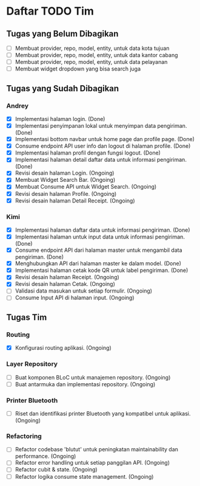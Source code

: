 # Daftar TODO Tim

## Tugas yang Belum Dibagikan
- [ ] Membuat provider, repo, model, entity, untuk data kota tujuan
- [ ] Membuat provider, repo, model, entity, untuk data kantor cabang
- [ ] Membuat provider, repo, model, entity, untuk data pelayanan
- [ ] Membuat widget dropdown yang bisa search juga

## Tugas yang Sudah Dibagikan

### **Andrey**

- [x] Implementasi halaman login. (Done)
- [x] Implementasi penyimpanan lokal untuk menyimpan data pengiriman. (Done)
- [x] Implementasi bottom navbar untuk home page dan profile page. (Done)
- [x] Consume endpoint API user info dan logout di halaman profile. (Done)
- [x] Implementasi halaman profil dengan fungsi logout. (Done)
- [x] Implementasi halaman detail daftar data untuk informasi pengiriman. (Done)
- [x] Revisi desain halaman Login. (Ongoing)
- [x] Membuat Widget Search Bar. (Ongoing)
- [x] Membuat Consume API untuk Widget Search. (Ongoing)
- [x] Revisi desain halaman Profile. (Ongoing)
- [x] Revisi desain halaman Detail Receipt. (Ongoing)

### **Kimi**

- [x] Implementasi halaman daftar data untuk informasi pengiriman. (Done)
- [x] Implementasi halaman untuk input data untuk informasi pengiriman. (Done)
- [x] Consume endpoint API dari halaman master untuk mengambil data pengiriman. (Done)
- [x] Menghubungkan API dari halaman master ke dalam model. (Done)
- [x] Implementasi halaman cetak kode QR untuk label pengiriman. (Done)
- [x] Revisi desain halaman Receipt. (Ongoing)
- [x] Revisi desain halaman Cetak. (Ongoing)
- [ ] Validasi data masukan untuk setiap formulir. (Ongoing)
- [ ] Consume Input API di halaman input. (Ongoing)

## Tugas Tim

### Routing

- [x] Konfigurasi routing aplikasi. (Ongoing)

### Layer Repository

- [ ] Buat komponen BLoC untuk manajemen repository. (Ongoing)
- [ ] Buat antarmuka dan implementasi repository. (Ongoing)

### Printer Bluetooth

- [ ] Riset dan identifikasi printer Bluetooth yang kompatibel untuk aplikasi. (Ongoing)

### Refactoring

- [ ] Refactor codebase 'blutut' untuk peningkatan maintainability dan performance. (Ongoing)
- [ ] Refactor error handling untuk setiap panggilan API. (Ongoing)
- [ ] Refactor cubit & state. (Ongoing)
- [ ] Refactor logika consume state management. (Ongoing)
